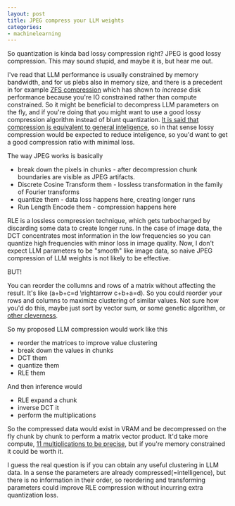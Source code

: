 ```yaml
---
layout: post
title: JPEG compress your LLM weights
categories:
- machinelearning
---
```


So quantization is kinda bad lossy compression right? JPEG is good lossy compression.
This may sound stupid, and maybe it is, but hear me out.

I've read that LLM performance is usually constrained by memory bandwidth, and for us plebs also in memory size, and there is a precedent in for example [ZFS compression](https://www.zfshandbook.com/docs/advanced-zfs/compression/) which has shown to _increase_ disk performance because you're IO constrained rather than compute constrained.
So it might be beneficial to decompress LLM parameters on the fly, and if you're doing that you might want to use a good lossy compression algorithm instead of blunt quantization.
[It is said that compression is equivalent to general inteligence](/2023/07/15/chatlmza.html), so in that sense lossy compression would be expected to reduce inteligence, so you'd want to get a good compression ratio with minimal loss.

The way JPEG works is basically
- break down the pixels in chunks - after decompression chunk boundaries are visible as JPEG artifacts.
- Discrete Cosine Transform them - lossless transformation in the family of Fourier transforms
- quantize them - data loss happens here, creating longer runs
- Run Length Encode them - compression happens here

RLE is a lossless compression technique, which gets turbocharged by discarding some data to create longer runs.
In the case of image data, the DCT concentrates most information in the low frequencies so you can quantize high frequencies with minor loss in image quality.
Now, I don't expect LLM parameters to be "smooth" like image data, so naive JPEG compression of LLM weights is not likely to be effective.

BUT!

You can reorder the collumns and rows of a matrix without affecting the result. It's like \(a+b+c=d \rightarrow c+b+a=d\).
So you could reorder your rows and columns to maximize clustering of similar values.
Not sure how you'd do this, maybe just sort by vector sum, or some genetic algorithm, or [other cleverness](https://www.mathworks.com/help/matlab/math/sparse-matrix-reordering.html).

So my proposed LLM compression would work like this
- reorder the matrices to improve value clustering
- break down the values in chunks
- DCT them
- quantize them
- RLE them

And then inference would
- RLE expand a chunk
- inverse DCT it
- perform the multiplications

So the compressed data would exist in VRAM and be decompressed on the fly chunk by chunk to perform a matrix vector product.
It'd take more compute, [11 multiplications to be precise](/2018/07/04/loefflers-discrete-cosine-transform-algorithm-in-futhark.html), but if you're memory constrained it could be worth it.

I guess the real question is if you can obtain any useful clustering in LLM data.
In a sense the parameters are already compressed(=intelligence), but there is no information in their order, so reordering and transforming parameters could improve RLE compression without incurring extra quantization loss.